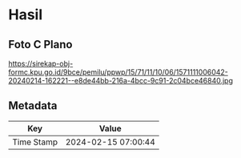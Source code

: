 # Hasil

## Foto C Plano

https://sirekap-obj-formc.kpu.go.id/9bce/pemilu/ppwp/15/71/11/10/06/1571111006042-20240214-162221--e8de44bb-216a-4bcc-9c91-2c04bce46840.jpg


## Metadata

| Key        | Value               |
| ---------- | ------------------- |
| Time Stamp | 2024-02-15 07:00:44 |



